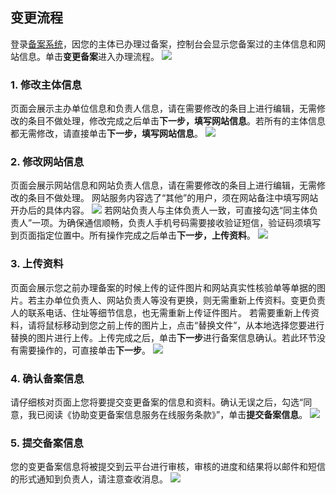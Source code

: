 ## 变更流程

登录[备案系统](/product/ba)，因您的主体已办理过备案，控制台会显示您备案过的主体信息和网站信息。单击**变更备案**进入办理流程。
![](http://imgcache.tcecqpoc.fsphere.cn/image/mc.qcloudimg.com/static/img/cb67784e2d09ffc45cee4e56a31d2c5c/1.jpg)

### 1. 修改主体信息
页面会展示主办单位信息和负责人信息，请在需要修改的条目上进行编辑，无需修改的条目不做处理，修改完成之后单击**下一步，填写网站信息**。若所有的主体信息都无需修改，请直接单击**下一步，填写网站信息**。
![](http://imgcache.tcecqpoc.fsphere.cn/image/mc.qcloudimg.com/static/img/915ef69fd4018209bf8e545178605215/Image+3.jpg)

### 2. 修改网站信息
页面会展示网站信息和网站负责人信息，请在需要修改的条目上进行编辑，无需修改的条目不做处理。
网站服务内容选了“其他”的用户，须在网站备注中填写网站开办后的具体内容。
![](http://imgcache.tcecqpoc.fsphere.cn/image/mc.qcloudimg.com/static/img/dd06dd1cfa25e735013ce87b7279106d/4.jpg)
若网站负责人与主体负责人一致，可直接勾选“同主体负责人”一项。为确保通信顺畅，负责人手机号码需要接收验证短信，验证码须填写到页面指定位置中。所有操作完成之后单击**下一步，上传资料**。
![](http://imgcache.tcecqpoc.fsphere.cn/image/mc.qcloudimg.com/static/img/68f89edeb01594fa4f13768fbed4ecfa/5.jpg)

### 3. 上传资料
页面会展示您之前办理备案的时候上传的证件图片和网站真实性核验单等单据的图片。若主办单位负责人、网站负责人等没有更换，则无需重新上传资料。变更负责人的联系电话、住址等细节信息，也无需重新上传证件图片。
若需要重新上传资料，请将鼠标移动到您之前上传的图片上，点击“替换文件”，从本地选择您要进行替换的图片进行上传。上传完成之后，单击**下一步**进行备案信息确认。若此环节没有需要操作的，可直接单击**下一步**。
![](http://imgcache.tcecqpoc.fsphere.cn/image/mc.qcloudimg.com/static/img/8765b4486a162cca2214cd0101a1268f/6.jpg)

### 4. 确认备案信息
请仔细核对页面上您将要提交变更备案的信息和资料。确认无误之后，勾选“同意，我已阅读《协助变更备案信息服务在线服务条款》”，单击**提交备案信息**。
![](http://imgcache.tcecqpoc.fsphere.cn/image/mc.qcloudimg.com/static/img/e2708eed2c3f38d11e87456cdae689aa/7.jpg)

### 5. 提交备案信息
您的变更备案信息将被提交到云平台进行审核，审核的进度和结果将以邮件和短信的形式通知到负责人，请注意查收消息。
![](http://imgcache.tcecqpoc.fsphere.cn/image/mc.qcloudimg.com/static/img/6e40606ebedf2d6dfb5c14df83b97edd/image.png)

